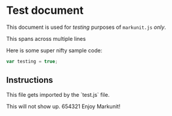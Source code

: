 # Test document

This document is used for <em>testing</em> purposes of `markunit.js` _only_.

This spans
across multiple
lines

Here is some super nifty sample code:

```js
var testing = true;
```

## Instructions

<p>This file gets imported by the `test.js` file.</p>
This will <x>not</x> show up.
654321
<!-- The `test.js` is not interpreted as code, since it's in a <p> element -->
Enjoy Markunit!
